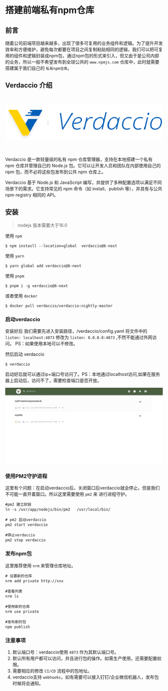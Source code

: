 # 搭建前端私有npm仓库

## 前言

随着公司前端项目越来越多，出现了很多可复用的业务组件和逻辑。为了提升开发效率和方便维护，避免每次都要在项目之间复制粘贴相同的逻辑，我们可以把可复用的组件和逻辑封装成npm包，通过npm包的形式来引入，但又由于是公司内部的业务，所以一般不希望发布到全球公共的 `www.npmjs.com`
仓库中，此时就需要搭建属于我们自己的 `私有npm仓库`。

## Verdaccio 介绍

<img src="/assets/image/verdaccio/verdaccio.png" alt="Verdaccio" style="margin: 32px auto">



Verdaccio 是一款轻量级的私有 npm 仓库管理器，支持在本地搭建一个私有 npm 仓库并管理自己的 Node.js 包。它可以让开发人员和团队在内部使用自己的 npm 包，而不必将这些包发布到公共 npm 仓库上。

Verdaccio 基于 Node.js 和 JavaScript 编写，并提供了多种配置选项以满足不同场景下的需求。它支持常见的 npm 命令（如 install、publish 等），并具有与公共 npm registry 相同的
API。

## 安装

> nodejs 版本需要大于16.0



使用 `npm`

```shell
$ npm instasll --location=global  verdaccio@6-next
```

使用 `yarn`

```shell
$ yarn global add verdaccio@6-next
```

使用 `pnpm`

```shell
$ pnpm i -g verdaccio@6-next
```

或者使用 `docker`

```shell
$ docker pull verdaccio/verdaccio:nightly-master
```

### 启动verdaccio

安装好后 我们需要先进入安装路径，/verdaccio/config.yaml 将文件中的 `listen: localhost:4873` 修改为 `listen: 0.0.0.0:4873`
,不然不能通过外网访问。 PS：如果使用本地可以不修改。

然后启动 verdaccio

```shell
$ verdaccio
```

启动好后就可以通过ip+端口号访问了。PS：本地通过localhost访问,如果在服务器上启动后，访问不了，需要检查端口是否开放。

![img.png](/assets/image/verdaccio/img.png)

### 使用PM2守护进程

这里有个问题：在启动verdaccio后，关闭窗口后verdaccio就会停止。但是我们不可能一直开着窗口。所以这里需要使用 `pm2` 来 进行进程守护。

```shell
#pm2 建立软链
ln -s /usr/app/nodejs/bin/pm2   /usr/local/bin/ 

# pm2 启动verdaccio
pm2 start verdaccio

#停止verdaccio
pm2 stop verdaccio

```

### 发布npm包

这里推荐使用 `nrm` 来管理仓库地址。

```shell
# 设置新的仓库
nrm add private http://xxx

#查看列表
nrm ls

#使用新的仓库
nrm use private

#发布新的包
npm publish
```

### 注意事项

1. 默认端口号：verdaccio使用 `4873` 作为其默认端口号。
2. 默认所有用户都可以访问，并且进行包的操作。如需生产使用，还需要配置权限。
3. 需要相应的修改 `CI/CD` 流程中的包地址。
4. verdaccio支持 `webhooks`，如有需要可以接入钉钉/企业微信机器人，发布包时候将会通知。


